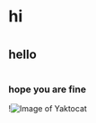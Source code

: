 # <h1>hi
# <h2>hello
# <h3>hope you are fine
!![Image of Yaktocat](https://octodex.github.com/images/bear.png)

